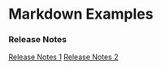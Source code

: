 # Markdown Examples

### Release Notes
[Release Notes 1](release-notes/release_notes1.md)
[Release Notes 2](release-notes/release_notes2.md)
